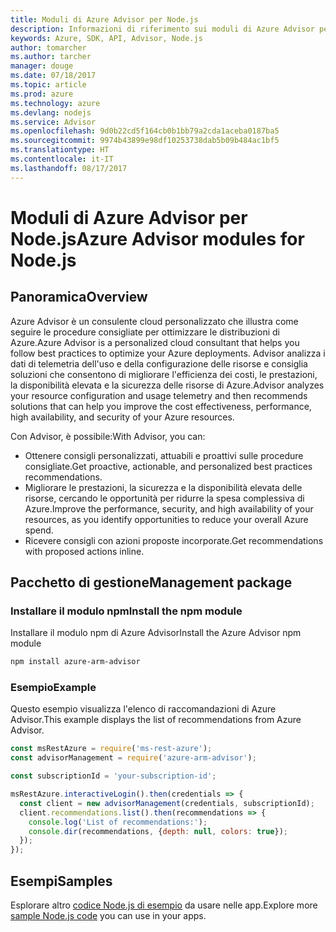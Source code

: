 ```yaml
---
title: Moduli di Azure Advisor per Node.js
description: Informazioni di riferimento sui moduli di Azure Advisor per Node.js
keywords: Azure, SDK, API, Advisor, Node.js
author: tomarcher
ms.author: tarcher
manager: douge
ms.date: 07/18/2017
ms.topic: article
ms.prod: azure
ms.technology: azure
ms.devlang: nodejs
ms.service: Advisor
ms.openlocfilehash: 9d0b22cd5f164cb0b1bb79a2cda1aceba0187ba5
ms.sourcegitcommit: 9974b43899e98df10253738dab5b09b484ac1bf5
ms.translationtype: HT
ms.contentlocale: it-IT
ms.lasthandoff: 08/17/2017
---
```

# <a name="azure-advisor-modules-for-nodejs"></a><span data-ttu-id="4078b-104">Moduli di Azure Advisor per Node.js</span><span class="sxs-lookup"><span data-stu-id="4078b-104">Azure Advisor modules for Node.js</span></span>

## <a name="overview"></a><span data-ttu-id="4078b-105">Panoramica</span><span class="sxs-lookup"><span data-stu-id="4078b-105">Overview</span></span>

<span data-ttu-id="4078b-106">Azure Advisor è un consulente cloud personalizzato che illustra come seguire le procedure consigliate per ottimizzare le distribuzioni di Azure.</span><span class="sxs-lookup"><span data-stu-id="4078b-106">Azure Advisor is a personalized cloud consultant that helps you follow best practices to optimize your Azure deployments.</span></span> <span data-ttu-id="4078b-107">Advisor analizza i dati di telemetria dell'uso e della configurazione delle risorse e consiglia soluzioni che consentono di migliorare l'efficienza dei costi, le prestazioni, la disponibilità elevata e la sicurezza delle risorse di Azure.</span><span class="sxs-lookup"><span data-stu-id="4078b-107">Advisor analyzes your resource configuration and usage telemetry and then recommends solutions that can help you improve the cost effectiveness, performance, high availability, and security of your Azure resources.</span></span>

<span data-ttu-id="4078b-108">Con Advisor, è possibile:</span><span class="sxs-lookup"><span data-stu-id="4078b-108">With Advisor, you can:</span></span>
- <span data-ttu-id="4078b-109">Ottenere consigli personalizzati, attuabili e proattivi sulle procedure consigliate.</span><span class="sxs-lookup"><span data-stu-id="4078b-109">Get proactive, actionable, and personalized best practices recommendations.</span></span>
- <span data-ttu-id="4078b-110">Migliorare le prestazioni, la sicurezza e la disponibilità elevata delle risorse, cercando le opportunità per ridurre la spesa complessiva di Azure.</span><span class="sxs-lookup"><span data-stu-id="4078b-110">Improve the performance, security, and high availability of your resources, as you identify opportunities to reduce your overall Azure spend.</span></span>
- <span data-ttu-id="4078b-111">Ricevere consigli con azioni proposte incorporate.</span><span class="sxs-lookup"><span data-stu-id="4078b-111">Get recommendations with proposed actions inline.</span></span>

## <a name="management-package"></a><span data-ttu-id="4078b-112">Pacchetto di gestione</span><span class="sxs-lookup"><span data-stu-id="4078b-112">Management package</span></span>

### <a name="install-the-npm-module"></a><span data-ttu-id="4078b-113">Installare il modulo npm</span><span class="sxs-lookup"><span data-stu-id="4078b-113">Install the npm module</span></span>

<span data-ttu-id="4078b-114">Installare il modulo npm di Azure Advisor</span><span class="sxs-lookup"><span data-stu-id="4078b-114">Install the Azure Advisor npm module</span></span>

```bash
npm install azure-arm-advisor
```

### <a name="example"></a><span data-ttu-id="4078b-115">Esempio</span><span class="sxs-lookup"><span data-stu-id="4078b-115">Example</span></span>

<span data-ttu-id="4078b-116">Questo esempio visualizza l'elenco di raccomandazioni di Azure Advisor.</span><span class="sxs-lookup"><span data-stu-id="4078b-116">This example displays the list of recommendations from Azure Advisor.</span></span>

```javascript
const msRestAzure = require('ms-rest-azure');
const advisorManagement = require('azure-arm-advisor');

const subscriptionId = 'your-subscription-id';

msRestAzure.interactiveLogin().then(credentials => {
  const client = new advisorManagement(credentials, subscriptionId);
  client.recommendations.list().then(recommendations => {
    console.log('List of recommendations:');
    console.dir(recommendations, {depth: null, colors: true});
  });
});
```

## <a name="samples"></a><span data-ttu-id="4078b-117">Esempi</span><span class="sxs-lookup"><span data-stu-id="4078b-117">Samples</span></span>

<span data-ttu-id="4078b-118">Esplorare altro [codice Node.js di esempio](https://azure.microsoft.com/resources/samples/?platform=nodejs) da usare nelle app.</span><span class="sxs-lookup"><span data-stu-id="4078b-118">Explore more [sample Node.js code](https://azure.microsoft.com/resources/samples/?platform=nodejs) you can use in your apps.</span></span>
